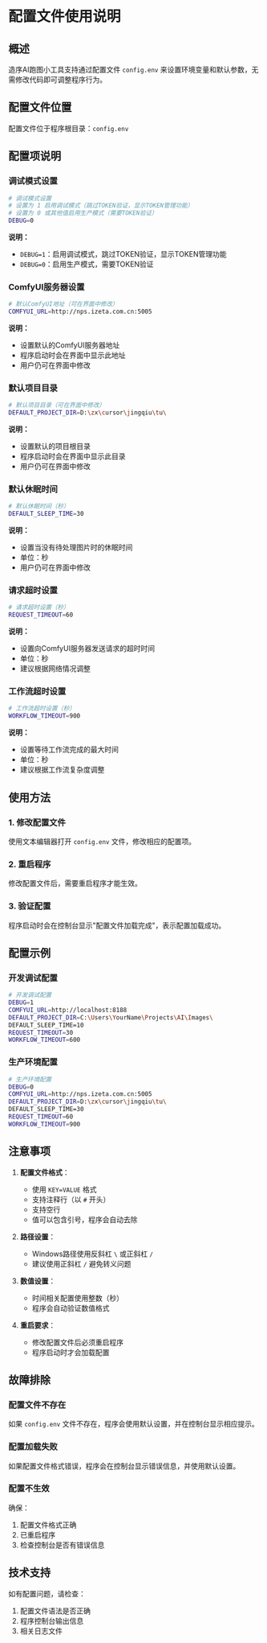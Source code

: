 # 配置文件使用说明

## 概述

造序AI跑图小工具支持通过配置文件 `config.env` 来设置环境变量和默认参数，无需修改代码即可调整程序行为。

## 配置文件位置

配置文件位于程序根目录：`config.env`

## 配置项说明

### 调试模式设置
```bash
# 调试模式设置
# 设置为 1 启用调试模式（跳过TOKEN验证，显示TOKEN管理功能）
# 设置为 0 或其他值启用生产模式（需要TOKEN验证）
DEBUG=0
```

**说明：**
- `DEBUG=1`：启用调试模式，跳过TOKEN验证，显示TOKEN管理功能
- `DEBUG=0`：启用生产模式，需要TOKEN验证

### ComfyUI服务器设置
```bash
# 默认ComfyUI地址（可在界面中修改）
COMFYUI_URL=http://nps.izeta.com.cn:5005
```

**说明：**
- 设置默认的ComfyUI服务器地址
- 程序启动时会在界面中显示此地址
- 用户仍可在界面中修改

### 默认项目目录
```bash
# 默认项目目录（可在界面中修改）
DEFAULT_PROJECT_DIR=D:\zx\cursor\jingqiu\tu\
```

**说明：**
- 设置默认的项目根目录
- 程序启动时会在界面中显示此目录
- 用户仍可在界面中修改

### 默认休眠时间
```bash
# 默认休眠时间（秒）
DEFAULT_SLEEP_TIME=30
```

**说明：**
- 设置当没有待处理图片时的休眠时间
- 单位：秒
- 用户仍可在界面中修改

### 请求超时设置
```bash
# 请求超时设置（秒）
REQUEST_TIMEOUT=60
```

**说明：**
- 设置向ComfyUI服务器发送请求的超时时间
- 单位：秒
- 建议根据网络情况调整

### 工作流超时设置
```bash
# 工作流超时设置（秒）
WORKFLOW_TIMEOUT=900
```

**说明：**
- 设置等待工作流完成的最大时间
- 单位：秒
- 建议根据工作流复杂度调整

## 使用方法

### 1. 修改配置文件
使用文本编辑器打开 `config.env` 文件，修改相应的配置项。

### 2. 重启程序
修改配置文件后，需要重启程序才能生效。

### 3. 验证配置
程序启动时会在控制台显示"配置文件加载完成"，表示配置加载成功。

## 配置示例

### 开发调试配置
```bash
# 开发调试配置
DEBUG=1
COMFYUI_URL=http://localhost:8188
DEFAULT_PROJECT_DIR=C:\Users\YourName\Projects\AI\Images\
DEFAULT_SLEEP_TIME=10
REQUEST_TIMEOUT=30
WORKFLOW_TIMEOUT=600
```

### 生产环境配置
```bash
# 生产环境配置
DEBUG=0
COMFYUI_URL=http://nps.izeta.com.cn:5005
DEFAULT_PROJECT_DIR=D:\zx\cursor\jingqiu\tu\
DEFAULT_SLEEP_TIME=30
REQUEST_TIMEOUT=60
WORKFLOW_TIMEOUT=900
```

## 注意事项

1. **配置文件格式**：
   - 使用 `KEY=VALUE` 格式
   - 支持注释行（以 `#` 开头）
   - 支持空行
   - 值可以包含引号，程序会自动去除

2. **路径设置**：
   - Windows路径使用反斜杠 `\` 或正斜杠 `/`
   - 建议使用正斜杠 `/` 避免转义问题

3. **数值设置**：
   - 时间相关配置使用整数（秒）
   - 程序会自动验证数值格式

4. **重启要求**：
   - 修改配置文件后必须重启程序
   - 程序启动时才会加载配置

## 故障排除

### 配置文件不存在
如果 `config.env` 文件不存在，程序会使用默认设置，并在控制台显示相应提示。

### 配置加载失败
如果配置文件格式错误，程序会在控制台显示错误信息，并使用默认设置。

### 配置不生效
确保：
1. 配置文件格式正确
2. 已重启程序
3. 检查控制台是否有错误信息

## 技术支持

如有配置问题，请检查：
1. 配置文件语法是否正确
2. 程序控制台输出信息
3. 相关日志文件
